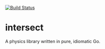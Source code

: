 [![Build Status](https://travis-ci.org/LukeusMaximus/intersect.svg?branch=master)](https://travis-ci.org/LukeusMaximus/intersect)

# intersect
A physics library written in pure, idiomatic Go.
